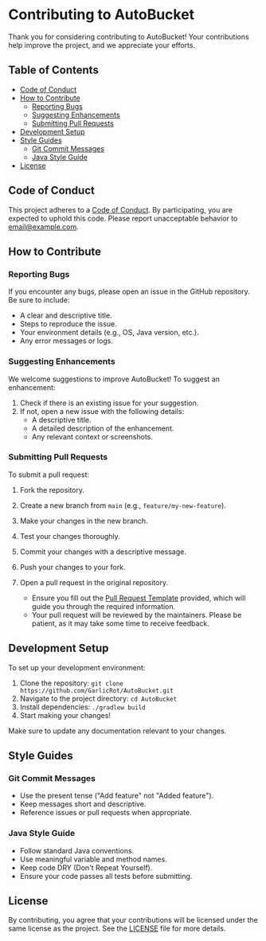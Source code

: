 # Contributing to AutoBucket

Thank you for considering contributing to AutoBucket! Your contributions help improve the project, and we appreciate your efforts.

## Table of Contents

- [Code of Conduct](#code-of-conduct)
- [How to Contribute](#how-to-contribute)
  - [Reporting Bugs](#reporting-bugs)
  - [Suggesting Enhancements](#suggesting-enhancements)
  - [Submitting Pull Requests](#submitting-pull-requests)
- [Development Setup](#development-setup)
- [Style Guides](#style-guides)
  - [Git Commit Messages](#git-commit-messages)
  - [Java Style Guide](#java-style-guide)
- [License](#license)

## Code of Conduct

This project adheres to a [Code of Conduct](CODE_OF_CONDUCT.md). By participating, you are expected to uphold this code. Please report unacceptable behavior to [email@example.com](mailto:email@example.com).

## How to Contribute

### Reporting Bugs

If you encounter any bugs, please open an issue in the GitHub repository. Be sure to include:

- A clear and descriptive title.
- Steps to reproduce the issue.
- Your environment details (e.g., OS, Java version, etc.).
- Any error messages or logs.

### Suggesting Enhancements

We welcome suggestions to improve AutoBucket! To suggest an enhancement:

1. Check if there is an existing issue for your suggestion.
2. If not, open a new issue with the following details:
   - A descriptive title.
   - A detailed description of the enhancement.
   - Any relevant context or screenshots.

### Submitting Pull Requests

To submit a pull request:

1. Fork the repository.
2. Create a new branch from `main` (e.g., `feature/my-new-feature`).
3. Make your changes in the new branch.
4. Test your changes thoroughly.
5. Commit your changes with a descriptive message.
6. Push your changes to your fork.
7. Open a pull request in the original repository.

   - Ensure you fill out the [Pull Request Template](./.github/PULL_REQUEST_TEMPLATE/PULL_REQUEST_TEMPLATE.md) provided, which will guide you through the required information.
   - Your pull request will be reviewed by the maintainers. Please be patient, as it may take some time to receive feedback.

## Development Setup

To set up your development environment:

1. Clone the repository: `git clone https://github.com/GarlicRot/AutoBucket.git`
2. Navigate to the project directory: `cd AutoBucket`
3. Install dependencies: `./gradlew build`
4. Start making your changes!

Make sure to update any documentation relevant to your changes.

## Style Guides

### Git Commit Messages

- Use the present tense ("Add feature" not "Added feature").
- Keep messages short and descriptive.
- Reference issues or pull requests when appropriate.

### Java Style Guide

- Follow standard Java conventions.
- Use meaningful variable and method names.
- Keep code DRY (Don't Repeat Yourself).
- Ensure your code passes all tests before submitting.

## License

By contributing, you agree that your contributions will be licensed under the same license as the project. See the [LICENSE](LICENSE) file for more details.

